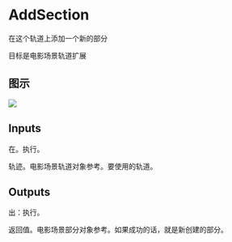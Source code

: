 # AddSection

在这个轨道上添加一个新的部分

目标是电影场景轨道扩展

## 图示

![]($-20221218-20554919.png)

## Inputs

在。执行。

轨迹。电影场景轨道对象参考。要使用的轨道。  

## Outputs

出：执行。

返回值。电影场景部分对象参考。如果成功的话，就是新创建的部分。
